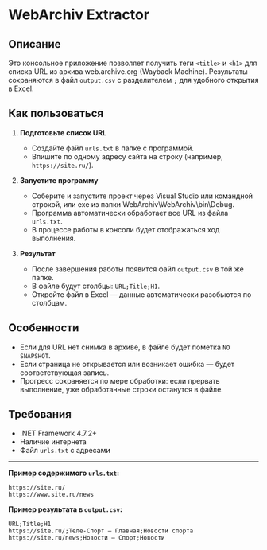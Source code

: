 # WebArchiv Extractor

## Описание

Это консольное приложение позволяет получить теги `<title>` и `<h1>` для списка URL из архива web.archive.org (Wayback Machine). Результаты сохраняются в файл `output.csv` с разделителем `;` для удобного открытия в Excel.

## Как пользоваться

1. **Подготовьте список URL**
   - Создайте файл `urls.txt` в папке с программой.
   - Впишите по одному адресу сайта на строку (например, `https://site.ru/`).

2. **Запустите программу**
   - Соберите и запустите проект через Visual Studio или командной строкой, или exe из папки WebArchiv\WebArchiv\bin\Debug.
   - Программа автоматически обработает все URL из файла `urls.txt`.
   - В процессе работы в консоли будет отображаться ход выполнения.

3. **Результат**
   - После завершения работы появится файл `output.csv` в той же папке.
   - В файле будут столбцы: `URL;Title;H1`.
   - Откройте файл в Excel — данные автоматически разобьются по столбцам.

## Особенности
- Если для URL нет снимка в архиве, в файле будет пометка `NO SNAPSHOT`.
- Если страница не открывается или возникает ошибка — будет соответствующая запись.
- Прогресс сохраняется по мере обработки: если прервать выполнение, уже обработанные строки останутся в файле.

## Требования
- .NET Framework 4.7.2+
- Наличие интернета
- Файл `urls.txt` с адресами

---

**Пример содержимого `urls.txt`:**
```
https://site.ru/
https://www.site.ru/news
```

**Пример результата в `output.csv`:**
```
URL;Title;H1
https://site.ru/;Теле-Спорт — Главная;Новости спорта
https://site.ru/news;Новости — Спорт;Новости
```
